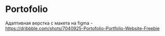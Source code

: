 # Portofolio
Адаптивная верстка с макета на figma - https://dribbble.com/shots/7040925-Portofolio-Portfolio-Website-Freebie
